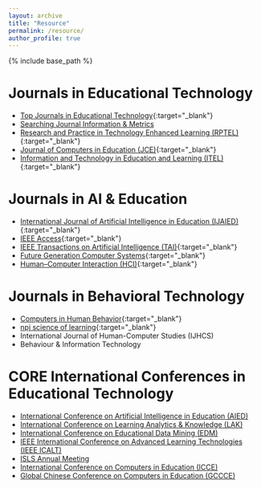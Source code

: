 ```yaml
---
layout: archive
title: "Resource"
permalink: /resource/
author_profile: true
---
```


{% include base_path %}


Journals in Educational Technology
======
* [Top Journals in Educational Technology](https://scholar.google.com/citations?view_op=top_venues&hl=en&vq=soc_educationaltechnology){:target="_blank"}
* [Searching Journal Information & Metrics](https://jcr.clarivate.com/jcr/)
* [Research and Practice in Technology Enhanced Learning (RPTEL)](https://rptel.apsce.net/index.php/RPTEL){:target="_blank"}
* [Journal of Computers in Education (JCE)](https://link.springer.com/journal/40692){:target="_blank"}
* [Information and Technology in Education and Learning (ITEL)](https://www.jstage.jst.go.jp/browse/itel/-char/en){:target="_blank"}

Journals in AI & Education
======
* [International Journal of Artificial Intelligence in Education (IJAIED)](https://link.springer.com/journal/40593){:target="_blank"}
* [IEEE Access](https://ieeeaccess.ieee.org/){:target="_blank"}
* [IEEE Transactions on Artificial Intelligence (TAI)](https://cis.ieee.org/publications/ieee-transactions-on-artificial-intelligence){:target="_blank"}
* [Future Generation Computer Systems](https://www.sciencedirect.com/journal/future-generation-computer-systems){:target="_blank"}
* [Human–Computer Interaction (HCI)](https://www.tandfonline.com/journals/hhci20){:target="_blank"}


Journals in Behavioral Technology
======
* [Computers in Human Behavior](https://www.sciencedirect.com/journal/computers-in-human-behavior){:target="_blank"}
* [npj science of learning](https://www.nature.com/npjscilearn/){:target="_blank"}
* International Journal of Human-Computer Studies (IJHCS)
* Behaviour & Information Technology

CORE International Conferences in Educational Technology
======
* [International Conference on Artificial Intelligence in Education (AIED)](https://iaied.org/conferences)
* [International Conference on Learning Analytics & Knowledge (LAK)](https://www.solaresearch.org/events/lak/)
* [International Conference on Educational Data Mining (EDM)](https://educationaldatamining.org/conferences/)
* [IEEE International Conference on Advanced Learning Technologies (IEEE ICALT)](https://tc.computer.org/tclt/)
* [ISLS Annual Meeting](https://www.isls.org/annual-meeting/)
* [International Conference on Computers in Education (ICCE)](https://www.apsce.net/conferences)
* [Global Chinese Conference on Computers in Education (GCCCE)](https://www.gcsce.net/en/history_conference.php)


